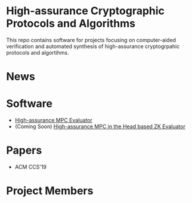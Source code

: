 # High-assurance Cryptographic Protocols and Algorithms
This repo contains software for projects focusing on computer-aided verification and automated synthesis of high-assurance cryptogrpahic protocols and algortihms.

# News

# Software 
* [High-assurance MPC Evaluator](https://github.com/SRI-CSL/high-assurance-crypto/edit/main/high-assur-mpc.md)
* (Coming Soon) [High-assurance MPC in the Head based ZK Evaluator](https://github.com/SRI-CSL/high-assurance-crypto/edit/main/high-assur-mith-zk.md)

# Papers
* ACM CCS'19

# Project Members
